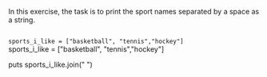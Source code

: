In this exercise, the task is
to print the sport names
separated by a space as a string.



<codeblock language="ruby" type="exercise" testMode="fixedInput">
<code>
sports_i_like = ["basketball", "tennis","hockey"]
</code>

<solution>
sports_i_like = ["basketball", "tennis","hockey"]

puts sports_i_like.join(" ")
</solution>
</codeblock>